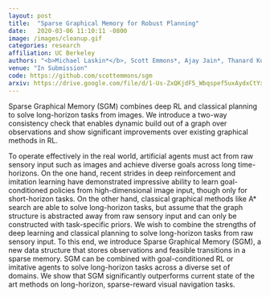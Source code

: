 ```yaml
---
layout: post
title:  "Sparse Graphical Memory for Robust Planning"
date:   2020-03-06 11:10:11 -0800
image: /images/cleanup.gif
categories: research
affiliation: UC Berkeley
authors: "<b>Michael Laskin*</b>, Scott Emmons*, Ajay Jain*, Thanard Kurutach, Pieter Abbeel, Deepak Pathak"
venue: "In Submission"
code: https://github.com/scottemmons/sgm
arxiv: https://drive.google.com/file/d/1-Us-ZxQKjdF5_Wbqspef5uxAydxCtYxG/view
---
```

Sparse Graphical Memory (SGM) combines deep RL and classical planning to solve long-horizon tasks from images. We introduce a two-way consistency check that enables dynamic build out of a graph over observations and show significant improvements over existing graphical methods in RL.

<!--<div style="text-align:center"><img style="width:100%;max-width:20%" src="/images/cleanup_obs.gif1" /></div>-->

To operate effectively in the real world, artificial agents must act from raw sensory input such as images and achieve diverse goals across long time-horizons. On the one hand, recent strides in deep reinforcement and imitation learning have demonstrated impressive ability to learn goal-conditioned policies from high-dimensional image input, though only for short-horizon tasks. On the other hand, classical graphical methods like A* search are able to solve long-horizon tasks, but assume that the graph structure is abstracted away from raw sensory input and can only be constructed with task-specific priors. We wish to combine the strengths of deep learning and classical planning to solve long-horizon tasks from raw sensory input. To this end, we introduce Sparse Graphical Memory (SGM), a new data structure that stores observations and feasible transitions in a sparse memory. SGM can be combined with goal-conditioned RL or imitative agents to solve long-horizon tasks across a diverse set of domains. We show that SGM significantly outperforms current state of the art methods on long-horizon, sparse-reward visual navigation tasks.